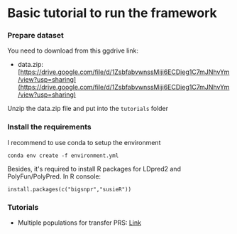 # Basic tutorial to run the framework

### Prepare dataset

You need to download from this ggdrive link:
- data.zip: [https://drive.google.com/file/d/1ZsbfabvwnssMiji6ECDieg1C7mJNhvYm/view?usp=sharing](https://drive.google.com/file/d/1ZsbfabvwnssMiji6ECDieg1C7mJNhvYm/view?usp=sharing)

Unzip the data.zip file and put into the `tutorials` folder 

### Install the requirements

I recommend to use conda to setup the environment

```
conda env create -f environment.yml
```

Besides, it's required to install R packages for LDpred2 and PolyFun/PolyPred. In R console:

```
install.packages(c("bigsnpr","susieR"))
```

### Tutorials

- Multiple populations for transfer PRS: [Link](https://github.com/BiomedicalMachineLearning/VGP/blob/main/Multiple_population_tutorial.ipynb)
